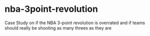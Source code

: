 # nba-3point-revolution
Case Study on if the NBA 3-point revolution is overrated and if teams should really be shooting as many threes as they are 
